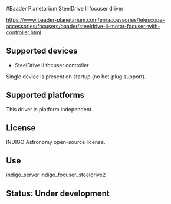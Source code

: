 #Baader Planetarium SteelDrive II focuser driver

https://www.baader-planetarium.com/en/accessories/telescope-accessories/focusers/baader/steeldrive-ii-motor-focuser-with-controller.html

## Supported devices
* SteelDrive II focuser controller

Single device is present on startup (no hot-plug support).

## Supported platforms

This driver is platform independent.

## License

INDIGO Astronomy open-source license.

## Use

indigo_server indigo_focuser_steeldrive2

## Status: Under development

